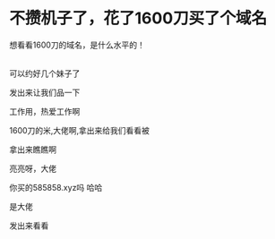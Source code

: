 # 不攒机子了，花了1600刀买了个域名


想看看1600刀的域名，是什么水平的！<br />
<br />
<img src="static/image/smiley/default/lol.gif" smilieid="12" border="0" alt="" /><img src="static/image/smiley/default/lol.gif" smilieid="12" border="0" alt="" /><img src="static/image/smiley/default/lol.gif" smilieid="12" border="0" alt="" />

可以约好几个妹子了

<img src="static/image/smiley/default/lol.gif" smilieid="12" border="0" alt="" />发出来让我们品一下

工作用，热爱工作啊<img src="static/image/smiley/default/lol.gif" smilieid="12" border="0" alt="" /><img src="static/image/smiley/default/lol.gif" smilieid="12" border="0" alt="" />

1600刀的米,大佬啊,拿出来给我们看看被<img src="static/image/smiley/default/lol.gif" smilieid="12" border="0" alt="" />

拿出来瞧瞧啊

亮亮呀，大佬

你买的585858.xyz吗 哈哈

是大佬

发出来看看
